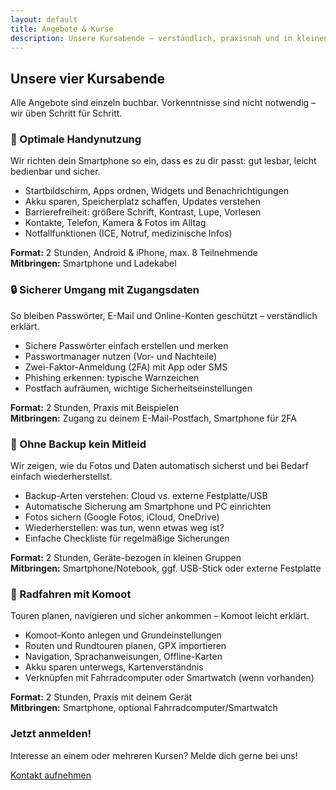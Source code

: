 ```yaml
---
layout: default
title: Angebote & Kurse
description: Unsere Kursabende – verständlich, praxisnah und in kleinen Gruppen
---
```


<div class="wrap">
  <section id="uebersicht">
    <h2>Unsere vier Kursabende</h2>
    <p>Alle Angebote sind einzeln buchbar. Vorkenntnisse sind nicht notwendig – wir üben Schritt für Schritt.</p>
  </section>

  <article class="kurs" id="optimale-handynutzung">
    <h3>📱 Optimale Handynutzung</h3>
  <p>Wir richten dein Smartphone so ein, dass es zu dir passt: gut lesbar, leicht bedienbar und sicher.</p>
    <ul>
      <li>Startbildschirm, Apps ordnen, Widgets und Benachrichtigungen</li>
      <li>Akku sparen, Speicherplatz schaffen, Updates verstehen</li>
      <li>Barrierefreiheit: größere Schrift, Kontrast, Lupe, Vorlesen</li>
      <li>Kontakte, Telefon, Kamera & Fotos im Alltag</li>
      <li>Notfallfunktionen (ICE, Notruf, medizinische Infos)</li>
    </ul>
    <p><strong>Format:</strong> 2 Stunden, Android & iPhone, max. 8 Teilnehmende<br>
       <strong>Mitbringen:</strong> Smartphone und Ladekabel</p>
  </article>

  <article class="kurs" id="zugangsdaten-sicher">
    <h3>🔒 Sicherer Umgang mit Zugangsdaten</h3>
    <p>So bleiben Passwörter, E-Mail und Online-Konten geschützt – verständlich erklärt.</p>
    <ul>
      <li>Sichere Passwörter einfach erstellen und merken</li>
      <li>Passwortmanager nutzen (Vor- und Nachteile)</li>
      <li>Zwei-Faktor-Anmeldung (2FA) mit App oder SMS</li>
      <li>Phishing erkennen: typische Warnzeichen</li>
      <li>Postfach aufräumen, wichtige Sicherheitseinstellungen</li>
    </ul>
   <p><strong>Format:</strong> 2 Stunden, Praxis mit Beispielen<br>
     <strong>Mitbringen:</strong> Zugang zu deinem E-Mail-Postfach, Smartphone für 2FA</p>
  </article>

  <article class="kurs" id="backup-ohne-mitleid">
    <h3>💾 Ohne Backup kein Mitleid</h3>
  <p>Wir zeigen, wie du Fotos und Daten automatisch sicherst und bei Bedarf einfach wiederherstellst.</p>
    <ul>
      <li>Backup-Arten verstehen: Cloud vs. externe Festplatte/USB</li>
      <li>Automatische Sicherung am Smartphone und PC einrichten</li>
      <li>Fotos sichern (Google Fotos, iCloud, OneDrive)</li>
      <li>Wiederherstellen: was tun, wenn etwas weg ist?</li>
      <li>Einfache Checkliste für regelmäßige Sicherungen</li>
    </ul>
    <p><strong>Format:</strong> 2 Stunden, Geräte-bezogen in kleinen Gruppen<br>
       <strong>Mitbringen:</strong> Smartphone/Notebook, ggf. USB-Stick oder externe Festplatte</p>
  </article>

  <article class="kurs" id="komoot-radfahren">
    <h3>🚴 Radfahren mit Komoot</h3>
    <p>Touren planen, navigieren und sicher ankommen – Komoot leicht erklärt.</p>
    <ul>
      <li>Komoot-Konto anlegen und Grundeinstellungen</li>
      <li>Routen und Rundtouren planen, GPX importieren</li>
      <li>Navigation, Sprachanweisungen, Offline-Karten</li>
      <li>Akku sparen unterwegs, Kartenverständnis</li>
      <li>Verknüpfen mit Fahrradcomputer oder Smartwatch (wenn vorhanden)</li>
    </ul>
  <p><strong>Format:</strong> 2 Stunden, Praxis mit deinem Gerät<br>
       <strong>Mitbringen:</strong> Smartphone, optional Fahrradcomputer/Smartwatch</p>
  </article>

  <section id="anmeldung" class="cta-box">
    <h3>Jetzt anmelden!</h3>
  <p>Interesse an einem oder mehreren Kursen? Melde dich gerne bei uns!</p>
    <a href="#kontakt">Kontakt aufnehmen</a>
  </section>
</div>
